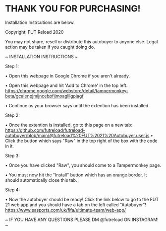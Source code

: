 # THANK YOU FOR PURCHASING!


Installation Instrcutions are below.


Copyright: FUT Reload 2020

You may not share, resell or distribute this autobuyer to anyone else. Legal action may be taken if you caught doing do.




~ INSTALLATION INSTRUCTIONS ~



Step 1:

• Open this webpage in Google Chrome if you aren't already.

• Open this webpage and hit 'Add to Chrome' in the top left. https://chrome.google.com/webstore/detail/tampermonkey-beta/gcalenpjmijncebpfijmoaglllgpjagf 

• Continue as your browser says until the extention has been installed.



Step 2:

• Once the extention is installed, go to this page on a new tab: https://github.com/futreload/futreload-autobuyer/blob/main/@futreload%20FUT%2021%20Autobuyer.user.js
• Click the button which says "Raw" in the top right of the box with the code in it.



Step 3:

• Once you have clicked "Raw", you should come to a Tampermonkey page. 

• You must now hit the "Install" button which has an orange border. It should automatically close this tab.



Step 4:

• Now the autobuyer should be ready! Click the link below to go to the FUT 21 web app and you should have a tab on the left called "Autobuyer"!
https://www.easports.com/uk/fifa/ultimate-team/web-app/



~ IF YOU HAVE ANY QUESTIONS PLEASE DM @futreload ON INSTAGRAM! ~
